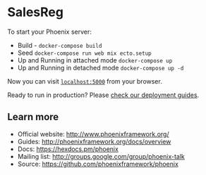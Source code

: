 # SalesReg

To start your Phoenix server:

  * Build - `docker-compose build`
  * Seed `docker-compose run web mix ecto.setup`
  * Up and Running in attached mode `docker-compose up`
  * Up and Running in detached mode  `docker-compose up -d`

Now you can visit [`localhost:5000`](http://localhost:5000) from your browser.

Ready to run in production? Please [check our deployment guides](http://www.phoenixframework.org/docs/deployment).

## Learn more

  * Official website: http://www.phoenixframework.org/
  * Guides: http://phoenixframework.org/docs/overview
  * Docs: https://hexdocs.pm/phoenix
  * Mailing list: http://groups.google.com/group/phoenix-talk
  * Source: https://github.com/phoenixframework/phoenix
